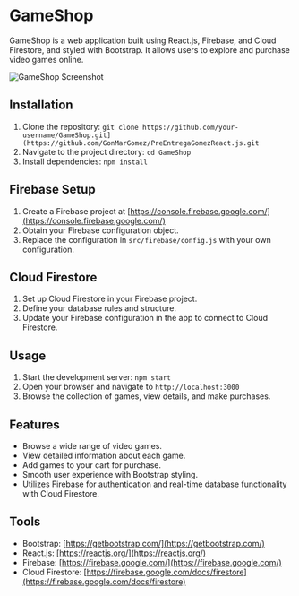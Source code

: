 # GameShop

GameShop is a web application built using React.js, Firebase, and Cloud Firestore, and styled with Bootstrap. It allows users to explore and purchase video games online.

![GameShop Screenshot](https://i.postimg.cc/sX4xCgs9/Screenshot-2023-08-20-232933.png)
## Installation

1. Clone the repository: `git clone https://github.com/your-username/GameShop.git](https://github.com/GonMarGomez/PreEntregaGomezReact.js.git`
2. Navigate to the project directory: `cd GameShop`
3. Install dependencies: `npm install`

## Firebase Setup

1. Create a Firebase project at [https://console.firebase.google.com/](https://console.firebase.google.com/)
2. Obtain your Firebase configuration object.
3. Replace the configuration in `src/firebase/config.js` with your own configuration.

## Cloud Firestore

1. Set up Cloud Firestore in your Firebase project.
2. Define your database rules and structure.
3. Update your Firebase configuration in the app to connect to Cloud Firestore.

## Usage

1. Start the development server: `npm start`
2. Open your browser and navigate to `http://localhost:3000`
3. Browse the collection of games, view details, and make purchases.

## Features

- Browse a wide range of video games.
- View detailed information about each game.
- Add games to your cart for purchase.
- Smooth user experience with Bootstrap styling.
- Utilizes Firebase for authentication and real-time database functionality with Cloud Firestore.

## Tools

- Bootstrap: [https://getbootstrap.com/](https://getbootstrap.com/)
- React.js: [https://reactjs.org/](https://reactjs.org/)
- Firebase: [https://firebase.google.com/](https://firebase.google.com/)
- Cloud Firestore: [https://firebase.google.com/docs/firestore](https://firebase.google.com/docs/firestore)


